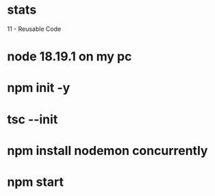 # stats

11 - Reusable Code

# node 18.19.1 on my pc

# npm init -y

# tsc --init

# npm install nodemon concurrently

# npm start
